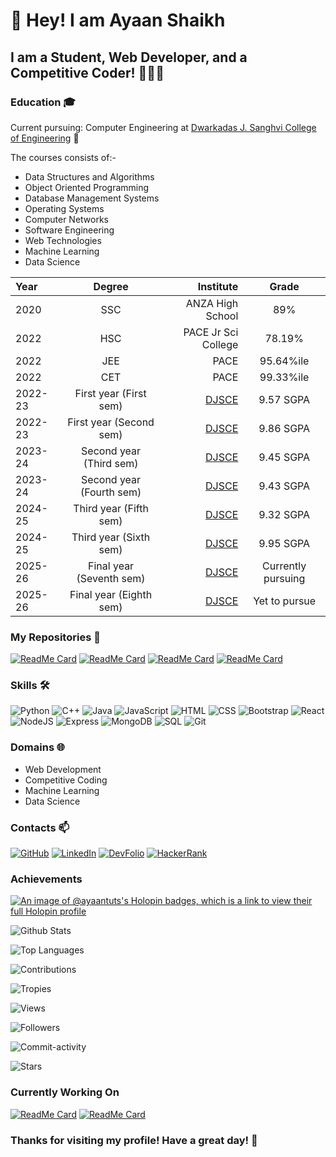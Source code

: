 # 👋 Hey! I am Ayaan Shaikh
## I am a Student, Web Developer, and a Competitive Coder! 🧑🏽‍💻
### Education 🎓
Current pursuing: Computer Engineering at [Dwarkadas J. Sanghvi College of Engineering](https://djsce.ac.in) 🏫

The courses consists of:-
- Data Structures and Algorithms
- Object Oriented Programming
- Database Management Systems
- Operating Systems
- Computer Networks
- Software Engineering
- Web Technologies
- Machine Learning
- Data Science

Year | Degree | Institute | Grade
:--- | :---: | ---: | :---:
2020 | SSC | ANZA High School | 89%
2022 | HSC | PACE Jr Sci College | 78.19%
2022 | JEE | PACE | 95.64%ile
2022 | CET | PACE | 99.33%ile
2022-23 | First year (First sem) | [DJSCE](https://djsce.ac.in) | 9.57 SGPA
2022-23 | First year (Second sem) | [DJSCE](https://djsce.ac.in) | 9.86 SGPA
2023-24 | Second year (Third sem) | [DJSCE](https://djsce.ac.in) | 9.45 SGPA
2023-24 | Second year (Fourth sem) | [DJSCE](https://djsce.ac.in) | 9.43 SGPA
2024-25 | Third year (Fifth sem) | [DJSCE](https://djsce.ac.in) | 9.32 SGPA
2024-25 | Third year (Sixth sem) | [DJSCE](https://djsce.ac.in) | 9.95 SGPA
2025-26 | Final year (Seventh sem) | [DJSCE](https://djsce.ac.in) | Currently pursuing
2025-26 | Final year (Eighth sem) | [DJSCE](https://djsce.ac.in) | Yet to pursue

### My Repositories 📂
[![ReadMe Card](https://github-readme-stats.vercel.app/api/pin/?username=ayaantuts&repo=FullStack&theme=radical)]()
[![ReadMe Card](https://github-readme-stats.vercel.app/api/pin/?username=ayaantuts&repo=DSA&theme=radical)]()
[![ReadMe Card](https://github-readme-stats.vercel.app/api/pin/?username=ayaantuts&repo=sem-4-pracs&theme=radical)]()
[![ReadMe Card](https://github-readme-stats.vercel.app/api/pin/?username=ayaantuts&repo=Math&theme=radical)]()

### Skills 🛠️
![Python](https://img.shields.io/badge/-Python-black?logo=python)
![C++](https://img.shields.io/badge/-C++-black?logo=c%2B%2B)
![Java](https://img.shields.io/badge/-Java-black?logo=java)
![JavaScript](https://img.shields.io/badge/-JavaScript-black?logo=javascript)
![HTML](https://img.shields.io/badge/-HTML-black?logo=html5)
![CSS](https://img.shields.io/badge/-CSS-black?logo=css3)
![Bootstrap](https://img.shields.io/badge/-Bootstrap-black?logo=bootstrap)
![React](https://img.shields.io/badge/-React-black?logo=react)
![NodeJS](https://img.shields.io/badge/-NodeJS-black?logo=node.js)
![Express](https://img.shields.io/badge/-Express-black?logo=express)
![MongoDB](https://img.shields.io/badge/-MongoDB-black?logo=mongodb)
![SQL](https://img.shields.io/badge/-SQL-black?logo=sql)
![Git](https://img.shields.io/badge/-Git-black?logo=git)

### Domains 🌐
- Web Development
- Competitive Coding
- Machine Learning
- Data Science

### Contacts 📫
[![GitHub](https://img.shields.io/badge/-GitHub-black?logo=github)](https://github.com/ayaantuts)
[![LinkedIn](https://img.shields.io/badge/-LinkedIn-blue?logo=linkedin)](https://www.linkedin.com/in/ayaan-shaikh-/)
[![DevFolio](https://img.shields.io/badge/-DevFolio-black?logo=devfolio)](https://devfolio.co/@ayaantuts)
[![HackerRank](https://img.shields.io/badge/-HackerRank-green?logo=hackerrank)](https://www.hackerrank.com/ayaanmaths04)

### Achievements
[![An image of @ayaantuts's Holopin badges, which is a link to view their full Holopin profile](https://holopin.me/ayaantuts)](https://holopin.io/@ayaantuts)

![Github Stats](https://github-readme-stats.vercel.app/api?username=ayaantuts&show_icons=true&theme=dark)

![Top Languages](https://github-readme-stats.vercel.app/api/top-langs/?username=ayaantuts&layout=compact&theme=dark)

![Contributions](https://github-readme-streak-stats.herokuapp.com/?user=ayaantuts&theme=dark)

![Tropies](https://github-profile-trophy.vercel.app/?username=ayaantuts&theme=dark_lover&margin-w=40&margin-h=40&no-bg=true&column=3)

![Views](https://komarev.com/ghpvc/?username=ayaantuts&style=dark)

![Followers](https://img.shields.io/github/followers/ayaantuts?style=dark)

![Commit-activity](https://img.shields.io/github/commit-activity/w/ayaantuts/ayaantuts?style=dark)

![Stars](https://img.shields.io/github/stars/ayaantuts/ayaantuts?style=dark)

### Currently Working On
[![ReadMe Card](https://github-readme-stats.vercel.app/api/pin/?username=ayaantuts&repo=FullStack&theme=radical)](https://github.com/ayaantuts/FullStack)
[![ReadMe Card](https://github-readme-stats.vercel.app/api/pin/?username=ayaantuts&repo=sem-v-pracs&theme=radical)](https://github.com/ayaantuts/sem-v-pracs)

### Thanks for visiting my profile! Have a great day! 👋
